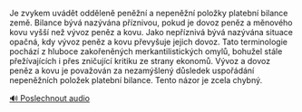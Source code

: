
Je zvykem uvádět odděleně peněžní a nepeněžní položky platební bilance země. Bilance bývá nazývána příznivou, pokud je dovoz peněz a měnového kovu vyšší než vývoz peněz a kovu. Jako nepříznivá bývá nazývána situace opačná, kdy vývoz peněz a kovu převyšuje jejich dovoz. Tato terminologie pochází z hluboce zakořeněných merkantilistických omylů, bohužel stále přežívajících i přes zničující kritiku ze strany ekonomů. Vývoz a dovoz peněz a kovu je považován za nezamýšlený důsledek uspořádání nepeněžních položek platební bilance. Tento názor je zcela chybný.

[🔊 Poslechnout audio](/data/7-paragraphs/audio/chapter_83/para_014-Je-zvykem-uvdt-oddlen-penn-a-nepenn-polo.mp3)
